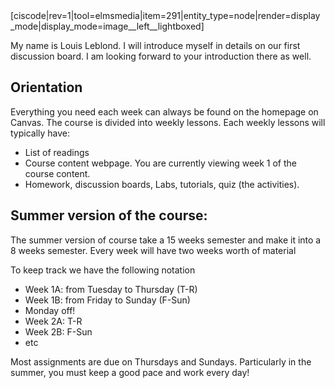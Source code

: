 <div style="max-width:500px;">
  [ciscode|rev=1|tool=elmsmedia|item=291|entity_type=node|render=display_mode|display_mode=image__left__lightboxed]
</div>

My name is Louis Leblond. I will introduce myself in details on our first discussion board. I am looking forward to your introduction there as well. 


## Orientation
Everything you need each week can always be found on the homepage on Canvas. The course is divided into weekly lessons. Each weekly lessons will typically have: 

* List of readings
* Course content webpage. You are currently viewing week 1 of the course content.
* Homework, discussion boards, Labs, tutorials, quiz (the activities). 


## Summer version of the course: 

The summer version of course take a 15 weeks semester and make it into a 8 weeks semester. Every week will have two weeks worth of material 

To keep track we have the following notation 

* Week 1A: from Tuesday to Thursday (T-R)
* Week 1B: from Friday to Sunday (F-Sun)
* Monday off!
* Week 2A: T-R
* Week 2B: F-Sun
* etc

Most assignments are due on Thursdays and Sundays. Particularly in the summer, you must keep a good pace and work every day!
